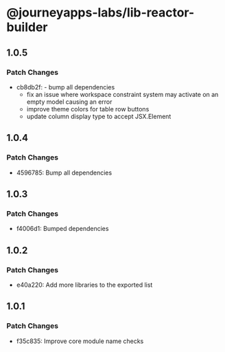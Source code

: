 # @journeyapps-labs/lib-reactor-builder

## 1.0.5

### Patch Changes

- cb8db2f: - bump all dependencies
  - fix an issue where workspace constraint system may activate on an empty model causing an error
  - improve theme colors for table row buttons
  - update column display type to accept JSX.Element

## 1.0.4

### Patch Changes

- 4596785: Bump all dependencies

## 1.0.3

### Patch Changes

- f4006d1: Bumped dependencies

## 1.0.2

### Patch Changes

- e40a220: Add more libraries to the exported list

## 1.0.1

### Patch Changes

- f35c835: Improve core module name checks
